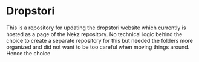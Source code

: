 # Dropstori
This is a repository for updating the dropstori website which currently is hosted as a page of the Nekz repository. No technical logic behind the choice to create a separate repository for this but needed the folders more organized and did not want to be too careful when moving things around. Hence the choice

